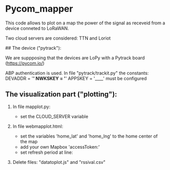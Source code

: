# Pycom_mapper

This code allows to plot on a map the power of the signal as receveid from a device conneted to LoRaWAN.

Two cloud servers are considered: TTN and Loriot



## The device ("pytrack"):

We are suppposing that the devices are LoPy with a Pytrack board (https://pycom.io/)

ABP authentication is used. In file "pytrack/trackit.py" the constants:
DEVADDR = '____'
NWKSKEY = '____'
APPSKEY = '____'
must be configured



## The visualization part ("plotting"):

1) In file mapplot.py:
	- set the CLOUD_SERVER variable

2) In file webmapplot.html:
	- set the variables 'home_lat' and 'home_lng' to the home center of the map
	- add your own Mapbox 'accessToken:'
	- set refresh period at line: 	<meta http-equiv="refresh" content="5">

3) Delete  files: "datatoplot.js" and "rssival.csv"